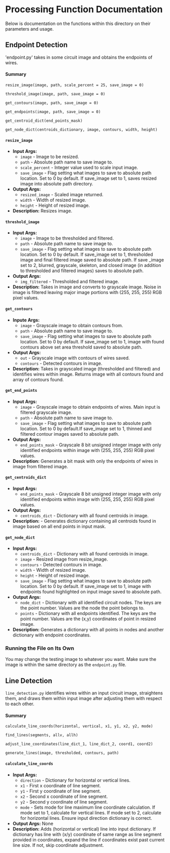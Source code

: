 # Processing Function Documentation
Below is documentation on the functions within this directory on their parameters and usage. 

## Endpoint Detection
'endpoint.py' takes in some circuit image and obtains the endpoints of wires. 

#### Summary
```
resize_image(image, path, scale_percent = 25, save_image = 0)

threshold_image(image, path, save_image = 0)

get_contours(image, path, save_image = 0)

get_endpoints(image, path, save_image = 0)

get_centroid_dict(end_points_mask)

get_node_dict(centroids_dictionary, image, contours, width, height)
```


#### `resize_image`
* **Input Args:**
  * `image` - Image to be resized.
  * `path` - Absolute path name to save image to.
  * `scale_percent` - Integer value used to scale input image.
  * `save_image` - Flag setting what images to save to absolute path location. Set to 0 by default. If save_image set to 1, saves resized image into absolute path directory.
* **Output Args:**
  * `resized_image` - Scaled image returned.
  * `width` - Width of resized image.
  * `height` - Height of resized image. 
* **Description:** Resizes image. 

#### `threshold_image`
* **Input Args:**
  * `image` - Image to be thresholded and filtered.
  * `path` - Absolute path name to save image to.
  * `save_image` - Flag setting what images to save to absolute path location. Set to 0 by default. If save_image set to 1, thresholded image and final filtered image saved to absolute path. If save _image set to 2, blurred, grayscale, skeleton, and closed image (in addition to thresholded and filtered images) saves to absolute path.
* **Output Args:**
  * `img_filtered` - Thresholded and filtered image.
* **Description:** Takes in image and converts to grayscale image. Noise in image is filtered leaving major image portions with (255, 255, 255) RGB pixel values.   

#### `get_contours`
* **Inpute Args:**
  * `image` - Grayscale image to obtain contours from.
  * `path` - Absolute path name to save image to.
  * `save_image` -  Flag setting what images to save to absolute path location. Set to 0 by default. If save_image set to 1, image with found contours above set area threshold saved to absolute path.   
* **Output Args:**
  * `out` - Grayscale image with contours of wires saved.
  * `contours` - Detected contours in image. 
* **Description:** Takes in grayscaled image (thresholded and filtered) and identifies wires within image. Returns image with all contours found and array of contours found.

#### `get_end_points`
* **Input Args:**
  * `image` - Grayscale image to obtain endpoints of wires. Main input is filtered grayscale image.
  * `path` - Absolute path name to save image to.
  * `save_image` - Flag setting what images to save to absolute path location. Set to 0 by default.If save_image set to 1, thinned and filtered contour images saved to absolute path.
* **Output Args:**
  * `end_points_mask` - Grayscale 8 bit unsigned integer image with only identified endpoints within image with (255, 255, 255) RGB pixel values.
* **Description:** Generates a bit mask with only the endpoints of wires in image from filtered image.

#### `get_centroids_dict`
* **Input Args:**
  * `end_points_mask` - Grayscale 8 bit unsigned integer image with only identified endpoints within image with (255, 255, 255) RGB pixel values.
* **Output Args:**
  * `centroids_dict` - Dictionary with all found centroids in image.
* **Description:** - Generates dictionary containing all centroids found in image based on all end points in input mask.

#### `get_node_dict`
* **Input Args:**
  * `centroids_dict` - Dictionary with all found centroids in image.
  * `image` - Resized image from resize_image.
  * `contours` - Detected contours in image.
  * `width` - Width of resized image.
  * `height` - Height of resized image.
  * `save_image` - Flag setting what images to save to absolute path location. Set to 0 by default. If save_image set to 1, image with endpoints found highlighted on input image saved to absolute path.
* **Output Args:**
  * `node_dict` - Dictionary with all identified circuit nodes. The keys are the point number. Values are the node the point belongs to.
  * `points` - Dictionary with all endpoints identified. The keys are the point number. Values are the (x,y) coordinates of point in resized image.
* **Description:** Generates a dictionary with all points in nodes and another dictionary with endpoint coordinates.

### Running the File on Its Own
You may change the testing image to whatever you want. Make sure the image is within the same directory as the `endpoint.py` file.

## Line Detection
`line_detection.py` identifies wires within an input circuit image, straightens them, and draws them within input image after adjusting them with respect to each other.

#### Summary
```
calculate_line_coords(horizontal, vertical, x1, y1, x2, y2, mode)

find_lines(segments, allv, allh)

adjust_line_coordinates(line_dict_1, line_dict_2, coord1, coord2)

generate_lines(image, thresholded, contours, path)
```

#### `calculate_line_coords`
* **Input Args:**
  * `direction` - Dictionary for horizontal or vertical lines.
  * `x1` - First x coordinate of line segment.
  * `y1` - First y coordinate of line segment.
  * `x2` - Second x coordinate of line segment.
  * `y2` - Second y coordinate of line segment.
  * `mode` - Sets mode for line maximum line coordinate calculation. If mode set to 1, calculate for vertical lines. If mode set to 2, calculate for horizontal lines. Ensure input direction dictionary is correct.
* **Output Args:** None
* **Description:** Adds (horizontal or vertical) line into input dictionary. If dictionary has line with (x/y) coordinate of same range as line segment provided in coordinates, expand the line if coordinates exist past current line size. If not, skip coordinate adjustment.
